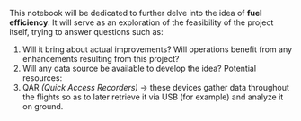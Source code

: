 This notebook will be dedicated to further delve into the idea of **fuel efficiency**.
It will serve as an exploration of the feasibility of the project itself, trying to answer questions such as:
1. Will it bring about actual improvements? Will operations benefit from any enhancements resulting from this project?
2. Will any data source be available to develop the idea? Potential resources:
  1. QAR *(Quick Access Recorders)* → these devices gather data throughout the flights so as to later retrieve it via USB (for example) and analyze it on ground.

